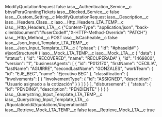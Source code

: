 <?xml version="1.0" encoding="UTF-8"?>
<CustomMetadata xmlns="http://soap.sforce.com/2006/04/metadata" xmlns:xsi="http://www.w3.org/2001/XMLSchema-instance" xmlns:xsd="http://www.w3.org/2001/XMLSchema">
    <label>ModifyQuotationRequest</label>
    <protected>false</protected>
    <values>
        <field>iaso__Authentication_Service__c</field>
        <value xsi:type="xsd:string">bbvaPeruGrantingTickets</value>
    </values>
    <values>
        <field>iaso__Blocked_Service__c</field>
        <value xsi:type="xsd:boolean">false</value>
    </values>
    <values>
        <field>iaso__Custom_Setting__c</field>
        <value xsi:type="xsd:string">ModifyQuotationRequest</value>
    </values>
    <values>
        <field>iaso__Description__c</field>
        <value xsi:nil="true"/>
    </values>
    <values>
        <field>iaso__Headers_Class__c</field>
        <value xsi:nil="true"/>
    </values>
    <values>
        <field>iaso__Http_Headers_LTA_TEMP__c</field>
        <value xsi:nil="true"/>
    </values>
    <values>
        <field>iaso__Http_Headers_LTA__c</field>
        <value xsi:type="xsd:string">{&quot;Content-Type&quot;: &quot;application/json&quot;, &quot;back-clientdocument&quot;:&quot;#userCode#&quot;,&quot;X-HTTP-Method-Override&quot;: &quot;PATCH&quot;}</value>
    </values>
    <values>
        <field>iaso__Http_Method__c</field>
        <value xsi:type="xsd:string">POST</value>
    </values>
    <values>
        <field>iaso__IsCacheable__c</field>
        <value xsi:type="xsd:boolean">false</value>
    </values>
    <values>
        <field>iaso__Json_Input_Template_LTA_TEMP__c</field>
        <value xsi:nil="true"/>
    </values>
    <values>
        <field>iaso__Json_Input_Template_LTA__c</field>
        <value xsi:type="xsd:string">{
 &quot;phase&quot;: {
   &quot;id&quot;: &quot;#phaseId#&quot;
 }
 #jsonStructure#
}</value>
    </values>
    <values>
        <field>iaso__Mock_LTA_TEMP__c</field>
        <value xsi:nil="true"/>
    </values>
    <values>
        <field>iaso__Mock_LTA__c</field>
        <value xsi:type="xsd:string">{
    &quot;data&quot;: {
        &quot;status&quot;: {
            &quot;id&quot;: &quot;RECOVERED&quot;,
            &quot;name&quot;: &quot;RECUPERADA&quot;
        },
        &quot;id&quot;: &quot;1469800&quot;,
        &quot;version&quot;: &quot;1&quot;,
        &quot;businessAgents&quot;: [
            {
                &quot;id&quot;: &quot;P012170&quot;,
                &quot;firstName&quot;: &quot;CECILIA&quot;,
                &quot;lastName&quot;: &quot;AGUIRRE&quot;,
                &quot;secondLastName&quot;: &quot;GONZALES&quot;,
                &quot;workTeam&quot;: {
                    &quot;id&quot;: &quot;EJE_BEC&quot;,
                    &quot;name&quot;: &quot;Ejecutivo BEC&quot;
                },
                &quot;classification&quot;: {
                    &quot;involvements&quot;: [
                        {
                            &quot;involvementType&quot;: {
                                &quot;id&quot;: &quot;ASSIGNED&quot;,
                                &quot;description&quot;: &quot;Usuario asignado a la cotización&quot;
                            }
                        }
                    ]
                }
            }
        ],
        &quot;disbursement&quot;: {
            &quot;status&quot;: {
                &quot;id&quot;: &quot;PENDING&quot;,
                &quot;description&quot;: &quot;PENDIENTE&quot;
            }
        }
    }
}</value>
    </values>
    <values>
        <field>iaso__Querystring_Input_Template_LTA_TEMP__c</field>
        <value xsi:nil="true"/>
    </values>
    <values>
        <field>iaso__Querystring_Input_Template_LTA__c</field>
        <value xsi:type="xsd:string">/#quotationId#/quotations/#operationId#</value>
    </values>
    <values>
        <field>iaso__Retrieve_Mock_LTA_TEMP__c</field>
        <value xsi:type="xsd:boolean">false</value>
    </values>
    <values>
        <field>iaso__Retrieve_Mock_LTA__c</field>
        <value xsi:type="xsd:boolean">true</value>
    </values>
</CustomMetadata>
